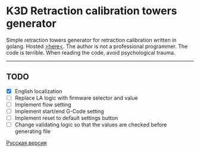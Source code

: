 # K3D Retraction calibration towers generator

Simple retraction towers generator for retraction calibration written in golang. Hosted [>here<](https://k3d.tech/calibrations/retractions/rct.html?lang=en). 
The author is not a professional programmer. The code is terrible. When reading the code, avoid psychological trauma.

------

## TODO

- [X] English localization
- [ ] Replace LA logic with firmware selector and value
- [ ] Implement flow setting
- [ ] Implement start/end G-Code setting
- [ ] Implement reset to default settings button
- [ ] Change validating logic so that the values are checked before generating file

[Русская версия](README_RU.md)